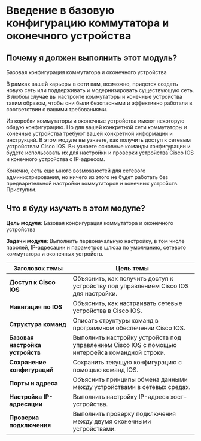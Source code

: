# Введение в базовую конфигурацию коммутатора и оконечного устройства


<!--2.0.1-->
## Почему я должен выполнить этот модуль?
Базовая конфигурация коммутатора и оконечного устройства

В рамках вашей карьеры в сети вам, возможно, придется создать новую сеть или поддерживать и модернизировать существующую сеть. В любом случае вы настроите коммутаторы и конечные устройства таким образом, чтобы они были безопасными и эффективно работали в соответствии с вашими требованиями.

Из коробки коммутаторы и оконечные устройства имеют некоторую общую конфигурацию. Но для вашей конкретной сети коммутаторы и конечные устройства требуют вашей конкретной информации и инструкций. В этом модуле вы узнаете, как получить доступ к сетевым устройствам Cisco IOS. Вы узнаете основные команды конфигурации и будете использовать их для настройки и проверки устройства Cisco IOS и конечного устройства с IP-адресом.

Конечно, есть еще много возможностей для сетевого администрирования, но ничего из этого не будет работать без предварительной настройки коммутаторов и конечных устройств. Приступим.


<!--2.0.2-->
## Что я буду изучать в этом модуле?
**Цель модуля**: Базовая конфигурация коммутатора и оконечного устройства

**Задачи модуля**: Выполнить первоначальную настройку, в том числе паролей, IP-адресации и параметров шлюза по умолчанию, сетевого коммутатора и оконечных устройств.

| **Заголовок темы** | **Цель темы** |
| --- | --- |
| **Доступ к Cisco IOS** | Объяснить, как получить доступ к устройству под управлением Cisco IOS для настройки. |
| **Навигация по IOS** | Объяснить, как настраивать сетевые устройства в Cisco IOS. |
| **Структура команд** | Описать структуры команд в программном обеспечении Cisco IOS. |
| **Базовая настройка устройств** | Выполнить настройку устройств под управлением Cisco IOS с помощью интерфейса командной строки. |
| **Сохранение конфигураций** | Сохранить текущую конфигурацию с помощью команд IOS. |
| **Порты и адреса** | Объяснить принципы обмена данными между устройствами в сетевых средах. |
| **Настройка IP-адресации** | Выполнить настройку IP-адреса хост-устройства. | 
| **Проверка подключения** | Выполнить проверку подключения между двумя оконечными устройствами. |
